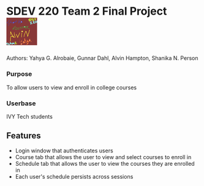 <h1>SDEV 220 Team 2 Final Project <img src="images/team.png" width="80"></h1>

Authors: Yahya G. Alrobaie, Gunnar Dahl, Alvin Hampton, Shanika N. Person

### Purpose 
To allow users to view and enroll in college courses

### Userbase 
IVY Tech students

## Features
- Login window that authenticates users
- Course tab that allows the user to view and select courses to enroll in
- Schedule tab that allows the user to view the courses they are enrolled in
- Each user's schedule persists across sessions